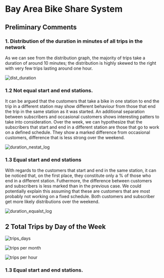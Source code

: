 # Bay Area Bike Share System

## Preliminary Comments


### 1. Distribution of the duration in minutes of all trips in the network

As we can see from the distribution graph, the majority of trips take a duration of around 10 minutes; the distribution is
highly skewed to the right with very few trips lasting around one hour. 

![dist_duration](https://user-images.githubusercontent.com/37026778/85017944-9a357380-b16c-11ea-9acd-c33e83affaf6.png)

### 1.2 Not equal start and end stations. 

It can be argued that the customers that take a bike in one station to end the trip in a different station may show different behaviour from those that end the trip in the same station as it was started. An additional separation between subscribers and occasional customers shows interesting patters to take into consideration. Over the week, we can hypothesize that the subscribers that start and end in a different station are those that go to work on a defined schedule. They show a marked difference from occasional customers, difference that is less strong over the weekend.

![duration_nestat_log](https://user-images.githubusercontent.com/37026778/85033500-500abd00-b181-11ea-941e-ad1304a40d96.png)

### 1.3 Equal start and end stations

With regards to the customers that start and end in the same station, it can be noticed that, on the first place, they constitute only a % of those who end in a different station. Futhermore, the difference between customers and subscribers is less marked than in the previous case. We could potentially explain this assuming that these are customers that are most probably not working on a fixed schedule. Both customers and subscriber get more likely distributions over the weekend.

![duration_equalst_log](https://user-images.githubusercontent.com/37026778/85033495-4da86300-b181-11ea-8c88-7f1319d991cb.png)

## 2 Total Trips by Day of the Week

![trips_days](https://user-images.githubusercontent.com/37026778/85033533-5a2cbb80-b181-11ea-8a8e-59f628a4d2df.png)

![trips per month](https://user-images.githubusercontent.com/37026778/85033556-5ef16f80-b181-11ea-8cc9-50363cc1139d.png)

![trips per hour](https://user-images.githubusercontent.com/37026778/85033520-54cf7100-b181-11ea-97a1-90b19c71ea31.png)

### 1.3 Equal start and end stations. 




